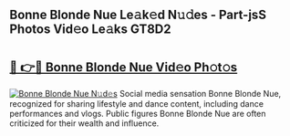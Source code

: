 ## Bonne Blonde Nue Le𝚊k𝚎d N𝚞𝚍es - Part-jsS Photos Vid𝚎o Le𝚊ks GT8D2

# <h2><a href="http://fb9t2i8.evod.top/?m=Bonne+Blonde+Nue">🔗 👉🔴 Bonne Blonde Nue Vid𝚎o Ph𝚘t𝚘s</a></h2>

[![Bonne Blonde Nue N𝚞d𝚎s](https://i.imgur.com/8V9OHl7.gif)](http://fb9t2i8.evod.top/?m=Bonne+Blonde+Nue)
Social media sensation Bonne Blonde Nue, recognized for sharing lifestyle and dance content, including dance performances and vlogs. Public figures Bonne Blonde Nue are often criticized for their wealth and influence. 
